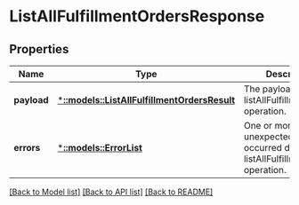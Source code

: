 # ListAllFulfillmentOrdersResponse

## Properties
Name | Type | Description | Notes
------------ | ------------- | ------------- | -------------
**payload** | [***::models::ListAllFulfillmentOrdersResult**](ListAllFulfillmentOrdersResult.md) | The payload for the listAllFulfillmentOrders operation. | [optional] [default to null]
**errors** | [***::models::ErrorList**](ErrorList.md) | One or more unexpected errors occurred during the listAllFulfillmentOrders operation. | [optional] [default to null]

[[Back to Model list]](../README.md#documentation-for-models) [[Back to API list]](../README.md#documentation-for-api-endpoints) [[Back to README]](../README.md)


